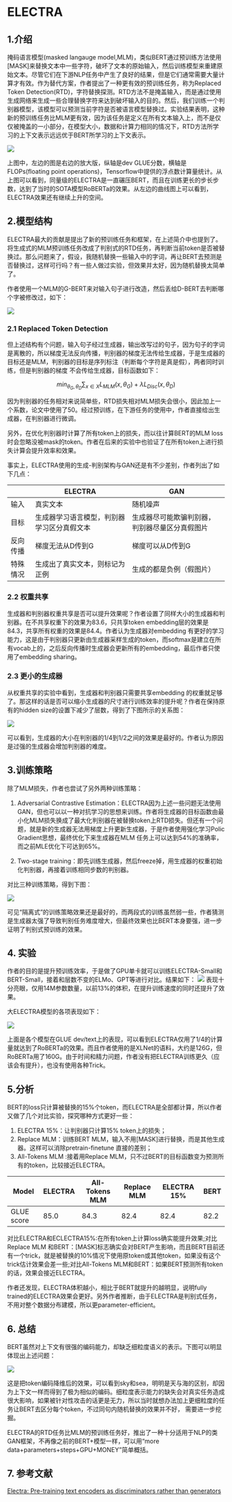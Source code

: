 # ELECTRA
## 1.介绍

掩码语言模型(masked langauge model,MLM)，类似BERT通过预训练方法使用[MASK]来替换文本中一些字符，破坏了文本的原始输入，然后训练模型来重建原始文本。尽管它们在下游NLP任务中产生了良好的结果，但是它们通常需要大量计算才有效。作为替代方案，作者提出了一种更有效的预训练任务，称为Replaced Token Detection(RTD)，字符替换探测。RTD方法不是掩盖输入，而是通过使用生成网络来生成一些合理替换字符来达到破坏输入的目的。然后，我们训练一个判别器模型，该模型可以预测当前字符是否被语言模型替换过。实验结果表明，这种新的预训练任务比MLM更有效，因为该任务是定义在所有文本输入上，而不是仅仅被掩盖的一小部分，在模型大小，数据和计算力相同的情况下，RTD方法所学习的上下文表示远远优于BERT所学习的上下文表示。

![](../../images/pretrain_model/electra/electra_glue.png)

上图中，左边的图是右边的放大版，纵轴是dev GLUE分数，横轴是FLOPs(floating point operations)，Tensorflow中提供的浮点数计算量统计。从上图可以看到，同量级的ELECTRA是一直碾压BERT，而且在训练更长的步长步数，达到了当时的SOTA模型RoBERTa的效果。从左边的曲线图上可以看到，ELECTRA效果还有继续上升的空间。

## 2.模型结构

ELECTRA最大的贡献是提出了新的预训练任务和框架，在上述简介中也提到了。将生成式的MLM预训练任务改成了判别式的RTD任务，再判断当前token是否被替换过。那么问题来了，假设，我随机替换一些输入中的字词，再让BERT去预测是否替换过，这样可行吗？有一些人做过实验，但效果并太好，因为随机替换太简单了。

作者使用一个MLM的G-BERT来对输入句子进行改造，然后丢给D-BERT去判断哪个字被修改过，如下：

![](../../images/pretrain_model/electra/electra.png)


### 2.1 Replaced Token Detection

但上述结构有个问题，输入句子经过生成器，输出改写过的句子，因为句子的字词是离散的，所以梯度无法反向传播，判别器的梯度无法传给生成器，于是生成器的目标还是MLM，判别器的目标是序列标注（判断每个字符是真是假），两者同时训练，但是判别器的梯度 不会传给生成器，目标函数如下：

$$min_{\theta_{G},\theta_{D}} \sum_{x \in X} L_{MLM}(x,\theta_{G})+\lambda L_{Disc}(x,\theta_{D})$$


因为判别器的任务相对来说简单些，RTD损失相对MLM损失会很小，因此加上一个系数，论文中使用了50。经过预训练，在下游任务的使用中，作者直接给出生成器，在判别器进行微调。

另外，在优化判别器时计算了所有token上的损失，而以往计算BERT的MLM loss时会忽略没被mask的token。作者在后来的实验中也验证了在所有token上进行损失计算会提升效率和效果。

事实上，ELECTRA使用的生成-判别架构与GAN还是有不少差别，作者列出了如下几点：

||ELECTRA|GAN|
|----|----|----|
|输入|真实文本|随机噪声|
|目标|生成器学习语言模型，判别器学习区分真假文本|生成器尽可能欺骗判别器，判别器尽量区分真假图片|
|反向传播|梯度无法从D传到G|梯度可以从D传到G|
|特殊情况|生成出了真实文本，则标记为正例|生成的都是负例（假图片）|

### 2.2 权重共享

生成器和判别器权重共享是否可以提升效果呢？作者设置了同样大小的生成器和判别器。在不共享权重下的效果为83.6，只共享token embedding层的效果是84.3，共享所有权重的效果是84.4。作者认为生成器对embedding 有更好的学习能力，这是由于判别器只更新由生成器采样生成的token，而softmax是建立在所有vocab上的，之后反向传播时生成器会更新所有的embedding，最后作者只使用了embedding sharing。

### 2.3 更小的生成器

从权重共享的实验中看到，生成器和判别器只需要共享embedding 的权重就足够了。那这样的话是否可以缩小生成器的尺寸进行训练效率的提升呢？作者在保持原有的hidden size的设置下减少了层数，得到了下图所示的关系图：

![](../../images/pretrain_model/electra/electra_generator.png)

可以看到，生成器的大小在判别器的1/4到1/2之间的效果是最好的。作者认为原因是过强的生成器会增加判别器的难度。

## 3.训练策略

除了MLM损失，作者也尝试了另外两种训练策略：

1. Adversarial Contrastive Estimation：ELECTRA因为上述一些问题无法使用GAN，但也可以以一种对抗学习的思想来训练。作者将生成器的目标函数由最小化MLM损失换成了最大化判别器在被替换token上RTD损失。但还有一个问题，就是新的生成器无法用梯度上升更新生成器，于是作者使用强化学习Polic Gradient思想，最终优化下来生成器在MLM 任务上可以达到54%的准确率，而之前MLE优化下可达到65%。

2. Two-stage training：即先训练生成器，然后freeze掉，用生成器的权重初始化判别器，再接着训练相同步数的判别器。

对比三种训练策略，得到下图：

![](../../images/pretrain_model/electra/electra_training.png)

可见“隔离式”的训练策略效果还是最好的，而两段式的训练虽然弱一些，作者猜测是生成器太强了导致判别任务难度增大，但最终效果也比BERT本身要强，进一步证明了判别式预训练的效果。

## 4. 实验

作者的目的是提升预训练效率，于是做了GPU单卡就可以训练ELECTRA-Small和BERT-Small，接着和层数不变的ELMo、GPT等进行对比。结果如下：
![](../../images/pretrain_model/electra/experiment1.png)
表现十分亮眼，仅用14M参数数量，以前13%的体积，在提升训练速度的同时还提升了效果。

大ELECTRA模型的各项表现如下：

![](../../images/pretrain_model/electra/experiment2.png)

上面是各个模型在GLUE dev/text上的表现，可以看到ELECTRA仅用了1/4的计算量就达到了RoBERTa的效果。而且作者使用的是XLNet的语料，大约是126G，但RoBERTa用了160G。由于时间和精力问题，作者没有把ELECTRA训练更久（应该会有提升），也没有使用各种Trick。

## 5.分析

BERT的loss只计算被替换的15%个token，而ELECTRA是全部都计算，所以作者又做了几个对比实验，探究哪种方式更好一些：

1. ELECTRA 15%：让判别器只计算15% token上的损失；
2. Replace MLM：训练BERT MLM，输入不用[MASK]进行替换，而是其他生成器。这样可以消除pretrain-finetune 直接的差别；
3. All-Tokens MLM :接着用Replace MLM，只不过BERT的目标函数变为预测所有的token，比较接近ELECTRA。


|Model|ELECTRA|All-Tokens MLM|Replace MLM|ELECTRA 15%|BERT|
|----|----|----|----|----|----|
|GLUE score|85.0|84.3|82.4|82.4|82.2|

对比ELECTRA和ECLECTRA15%:在所有token上计算loss确实能提升效果;对比Replace MLM 和BERT：[MASK]标志确实会对BERT产生影响，而且BERT目前还有一个trick，就是被替换的10%情况下使用原token或其他token，如果没有这个trick估计效果会差一些;对比All-Tokens MLM和BERT：如果BERT预测所有token的话，效果会接近ELECTRA。


作者还发现，ELECTRA体积越小，相比于BERT就提升的越明显，说明fully trained的ELECTRA效果会更好。另外作者推断，由于ELECTRA是判别式任务，不用对整个数据分布建模，所以更parameter-efficient。

## 6. 总结
BERT虽然对上下文有很强的编码能力，却缺乏细粒度语义的表示。下图可以明显体现出上述问题：

![](../../images/pretrain_model/electra/bert_cons.png)

这是把token编码降维后的效果，可以看到sky和sea，明明是天与海的区别，却因为上下文一样而得到了极为相似的编码。细粒度表示能力的缺失会对真实任务造成很大影响，如果被针对性攻击的话更是无力，所以当时就想办法加上更细粒度的任务让BERT去区分每个token，不过同句内随机替换的效果并不好， 需要进一步挖掘。

ELECTRA的RTD任务比MLM的预训练任务好，推出了一种十分适用于NLP的类GAN框架，不再像之前的BERT+模型一样，可以用“more data+parameters+steps+GPU+MONEY”简单概括。

## 7. 参考文献

[Electra: Pre-training text encoders as discriminators rather than generators](https://arxiv.org/abs/2003.10555)







